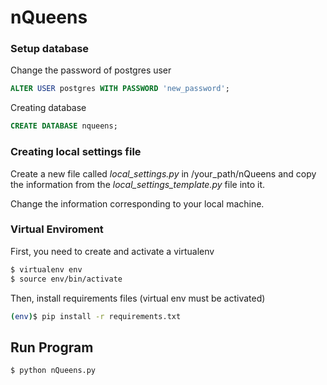 # nQueens

### Setup database

Change the password of postgres user

```SQL
ALTER USER postgres WITH PASSWORD 'new_password';

```

Creating database

```SQL
CREATE DATABASE nqueens;

```

### Creating local settings file
Create a new file called *local_settings.py* in /your_path/nQueens and copy the information from the *local_settings_template.py* file into it.

Change the information corresponding to your local machine.


### Virtual Enviroment

First, you need to create and activate a virtualenv
```bash
$ virtualenv env
$ source env/bin/activate

```

Then, install requirements files (virtual env must be activated)

```bash
(env)$ pip install -r requirements.txt

```


## Run Program
```bash
$ python nQueens.py

```